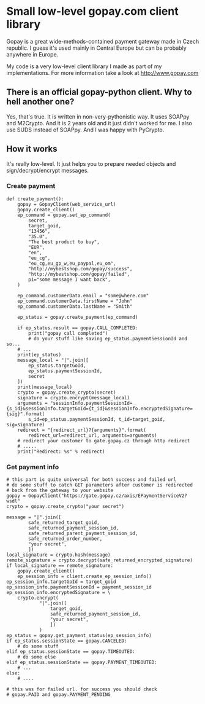# Small low-level gopay.com client library

Gopay is a great wide-methods-contained payment gateway made in 
Czech republic. I guess it's used mainly in Central Europe but 
can be probably anywhere in Europe. 

My code is a very low-level client library I made as part of my 
implementations. For more information take a look at 
http://www.gopay.com

## There is an official gopay-python client. Why to hell another one? 

Yes, that's true. It is written in non-very-pythonistic way. It uses
SOAPpy and M2Crypto. And it is 2 years old and it just didn't worked
for me. I also use SUDS instead of SOAPpy. And I was happy with PyCrypto.

## How it works

It's really low-level. It just helps you to prepare needed objects and 
sign/decrypt/encrypt messages.

### Create payment

    def create_payment():
        gopay = GopayClient(web_service_url)
        gopay.create_client()
        ep_command = gopay.set_ep_command(
            secret,
            target_goid,
            "13456",
            "35.0",
            "The best product to buy",
            "EUR",
            "en",
            "eu_cg",
            "eu_cg,eu_gp_w,eu_paypal,eu_om",
            "http://mybestshop.com/gopay/success",
            "http://mybestshop.com/gopay/failed",
            p1="some message I want back",
        )

        ep_command.customerData.email = "some@where.com"
        ep_command.customerData.firstName = "John"
        ep_command.customerData.lastName = "Smith"

        ep_status = gopay.create_payment(ep_command)

        if ep_status.result == gopay.CALL_COMPLETED:
            print("gopay call completed")
            # do your stuff like saving ep_status.paymentSessionId and so...
        # ...
        print(ep_status)
        message_local = "|".join([
            ep_status.targetGoId,
            ep_status.paymentSessionId,
            secret
        ])
        print(message_local)
        crypto = gopay.create_crypto(secret)
        signature = crypto.encrypt(message_local)
        arguments = "sessionInfo.paymentSessionId={s_id}&sessionInfo.targetGoId={t_id}&sessionInfo.encryptedSignature={sig}".format(
            s_id=ep_status.paymentSessionId, t_id=target_goid, sig=signature)
        redirect = "{redirect_url}?{arguments}".format(
            redirect_url=redirect_url, arguments=arguments)
        # redirect your customer to gate.gopay.cz through http redirect
        # .....
        print("Redirect: %s" % redirect)


### Get payment info

    # this part is quite universal for both success and failed url
    # do some stuff to catch GET parameters after customer is redirected
    # back from the gateway to your website
    gopay = GopayClient("https://gate.gopay.cz/axis/EPaymentServiceV2?wsdl"
    crypto = gopay.create_crypto("your secret")

    message = "|".join([
			safe_returned_target_goid,
			safe_returned_payment_session_id,
			safe_returned_parent_payment_session_id,
			safe_returned_order_number,
			"your secret",
			])
    local_signature = crypto.hash(message)
    remote_signature = crypto.decrypt(safe_returned_encrypted_signature)
    if local_signature == remote_signature:
        gopay.create_client()
        ep_session_info = client.create_ep_session_info()
	ep_session_info.targetGoId = target_goid
	ep_session_info.paymentSessionId = payment_session_id
	ep_session_info.encryptedSignature = \
		crypto.encrypt(
				"|".join([
					target_goid,
					safe_returned_payment_session_id,
					"your secret",
					])
				)
	ep_status = gopay.get_payment_status(ep_session_info)
	if ep_status.sessionState == gopay.CANCELED:
		# do some stuff
	elif ep_status.sessionState == gopay.TIMEOUTED:
		# do some else
	elif ep_status.sessionState == gopay.PAYMENT_TIMEOUTED:
		# ...
	else:
		# ....

	# this was for failed url. for success you should check
	# gopay.PAID and gopay.PAYMENT_PENDING


